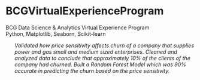 # BCGVirtualExperienceProgram
BCG Data Science &amp; Analytics Virtual Experience Program
<br /> Python, Matplotlib, Seaborn, Scikit-learn
<ul>
  <i>Validated how price sensitivity affects churn of a company that supplies power and gas small and medium sized enterprises.
    Cleaned and analyzed data to conclude that approximately 10% of the clients of the company had churned.
    Built a Random Forest Model which was 90% accurate in predicting the churn based on the price sensitivity.
</i>
</ul

